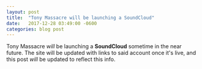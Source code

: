 ```yaml
---
layout: post
title:  "Tony Massacre will be launching a SoundCloud"
date:   2017-12-28 03:49:00 -0600
categories: blog post
---
```

Tony Massacre *will* be launching a **SoundCloud** sometime in the near future. The site will be updated with links to said account once it's live, and this post *will* be updated to reflect this info.
